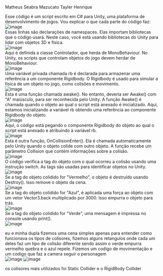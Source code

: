Matheus Seabra Mazucato
Tayler Henrique


Esse código é um script escrito em C# para Unity, uma plataforma de desenvolvimento de jogos. Vou explicar o que cada parte do código faz:
![image](https://github.com/MatheusSeabra/Unity-colision/assets/101134295/ef64ee2a-0e60-4a1a-9b62-6ca980b70615)<br>
Essas linhas são declarações de namespaces. Elas importam bibliotecas que o código usará. Neste caso, você está usando bibliotecas do Unity para lidar com objetos 3D e física.<br>
![image](https://github.com/MatheusSeabra/Unity-colision/assets/101134295/68659b68-1ea0-49e3-a9a0-d401bc7f69ce)<br>
Aqui é definida a classe Controlador, que herda de MonoBehaviour. No Unity, os scripts que controlam objetos do jogo devem herdar de MonoBehaviour.<br>
![image](https://github.com/MatheusSeabra/Unity-colision/assets/101134295/6949cb28-ee33-4335-9506-1f778278979d)<br>
Uma variável privada chamada rb é declarada para armazenar uma referência a um componente Rigidbody. O Rigidbody é usado para simular a física de um objeto no jogo, como colisões e movimento.<br>
![image](https://github.com/MatheusSeabra/Unity-colision/assets/101134295/2211ecba-ba62-4bc8-bd3f-cd7db1841faa)<br>
Esta é uma função chamada awake(). No entanto, deveria ser Awake() com "A" maiúsculo, para ser reconhecida pelo Unity. A função Awake() é chamada quando o objeto ao qual o script está anexado é inicializado. Aqui, estamos inicializando a variável rb obtendo uma referência ao componente Rigidbody do objeto.<br>
![image](https://github.com/MatheusSeabra/Unity-colision/assets/101134295/71fba924-c0ca-4e02-b6e1-fd738800befa)<br>
Aqui, o código está pegando o componente Rigidbody do objeto ao qual o script está anexado e atribuindo à variável rb.<br>
![image](https://github.com/MatheusSeabra/Unity-colision/assets/101134295/c673cbd5-053e-4f82-8964-9d90834ed493)<br>
Esta é outra função, OnCollisionEnter(). Ela é chamada automaticamente pelo Unity quando o objeto colide com outro objeto. A função recebe um parâmetro Collision que contém informações sobre a colisão.<br>
![image](https://github.com/MatheusSeabra/Unity-colision/assets/101134295/35743fb0-9f7c-4da8-97a0-4d887c6ef802)<br>
O código verifica a tag do objeto com o qual ocorreu a colisão usando uma instrução switch. As tags são usadas para identificar objetos no Unity.<br>
![image](https://github.com/MatheusSeabra/Unity-colision/assets/101134295/5c4fab17-1f13-4099-b254-74ba26c3f655)<br>
Se a tag do objeto colidido for "Vermelho", o objeto é destruído usando Destroy(). Isso remove o objeto da cena.<br>
![image](https://github.com/MatheusSeabra/Unity-colision/assets/101134295/0964e7ce-f5f1-48f2-a780-c27accb8fb61)<br>
Se a tag do objeto colidido for "Azul", é aplicada uma força ao objeto com um vetor Vector3.back multiplicado por 3000. Isso empurra o objeto para trás.<br>
![image](https://github.com/MatheusSeabra/Unity-colision/assets/101134295/2f8bb616-e409-4a68-8ed0-aa56b520e21b)<br>
Se a tag do objeto colidido for "Verde", uma mensagem é impressa no console usando print().<br>
![image](https://github.com/MatheusSeabra/Unity-colision/assets/101134295/d9ac3159-c17f-46b1-a9a8-da3bb7821657)<br>

eu e minha dupla fizemos uma cena simples apenas para entender como funcionava os tipos de colisores, fizemos alguns retangulos onde cada um deles faz um tipo de colisão diferente sendo assim o verde empurra vermelho quebra e o azul repele. Fizemos um codigo de movimentação e um codigo que faz a camera seguir o personagem<br>
![image](https://github.com/MatheusSeabra/Unity-colision/assets/101134295/97186404-76b6-43f4-acb0-a626f9a8ef01)
![image](https://github.com/MatheusSeabra/Unity-colision/assets/101134295/e077dc1e-405c-40f4-9d56-20e19e00ec15)<br>

os colisores mais utilizados foi Static Collider e o RigidBody Collider
